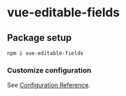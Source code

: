 # vue-editable-fields

## Package setup
```
npm i vue-editable-fields
```

### Customize configuration
See [Configuration Reference](https://cli.vuejs.org/config/).
